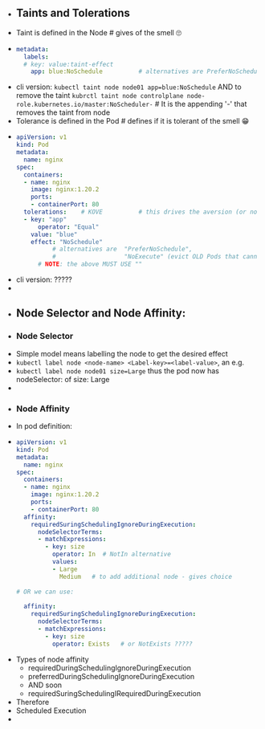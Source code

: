 - ## Taints and Tolerations
- Taint is defined in the Node # gives of the smell 🙄
- ```yaml
  metadata:
    labels:
  	# key: value:taint-effect
      app: blue:NoSchedule      	# alternatives are PreferNoSchedule, NoExecute
  ```
- cli version: `kubectl taint node node01 app=blue:NoSchedule` AND to remove the taint `kubrctl taint node controlplane node-role.kubernetes.io/master:NoScheduler-`       # It is the appending '-' that removes the taint from node
- Tolerance is defined in the Pod  # defines if it is tolerant of the smell 😁
- ```yaml
  apiVersion: v1
  kind: Pod
  metadata:
    name: nginx
  spec:
    containers:
    - name: nginx
      image: nginx:1.20.2
      ports:
      - containerPort: 80
    tolerations:	# KOVE			# this drives the aversion (or not) to assoc with Node
    - key: "app"
    	operator: "Equal"
      value: "blue"
      effect: "NoSchedule"	
      		# alternatives are	"PreferNoSchedule", 
      		#					"NoExecute" (evict OLD Pods that cannot tolerate the taint)
      	# NOTE: the above MUST USE ""
  
  ```
- cli version: ?????
-
- ## Node Selector and Node Affinity:
- ### Node Selector
- Simple model means labelling the node to get the desired effect
- `kubectl label node <node-name> <Label-key>=<label-value>`, an e.g.
- `kubectl label node node01 size=Large` thus the pod now has nodeSelector: of size: Large
-
- ### Node Affinity
- In pod definition:
- ```yaml
  apiVersion: v1                                    
  kind: Pod                                         
  metadata:                                         
    name: nginx                                     
  spec:                                             
    containers:                                     
    - name: nginx                                   
      image: nginx:1.20.2                           
      ports:                                        
      - containerPort: 80                           
    affinity:                                       
      requiredSuringSchedulingIgnoreDuringExecution:          
        nodeSelectorTerms:                          
        - matchExpressions:                         
          - key: size                               
            operator: In  # NotIn alternative                 
            values:                                 
            - Large                                 
              Medium   # to add additional node - gives choice
                                                    
  # OR we can use:                                  
                                                    
    affinity:                                       
      requiredSuringSchedulingIgnoreDuringExecution:
        nodeSelectorTerms:                          
        - matchExpressions:                         
          - key: size                               
            operator: Exists   # or NotExists ?????
  
  ```
- Types of node affinity
	- requiredDuringSchedulingIgnoreDuringExecution
	- preferredDuringSchedulingIgnoreDuringExecution
	- AND soon
	- requiredSuringSchedulingIRequiredDuringExecution
- Therefore
- Scheduled          Execution
-
